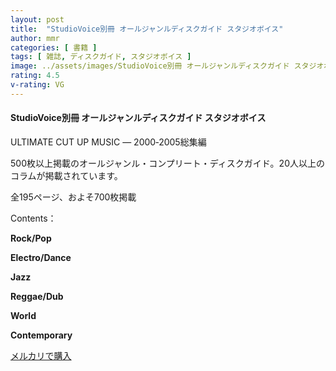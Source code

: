 ```yaml
---
layout: post
title:  "StudioVoice別冊 オールジャンルディスクガイド スタジオボイス"
author: mmr
categories: [ 書籍 ]
tags: [ 雑誌, ディスクガイド, スタジオボイス ]
image: ../assets/images/StudioVoice別冊 オールジャンルディスクガイド スタジオボイス.jpg
rating: 4.5
v-rating: VG
---
```


#### StudioVoice別冊 オールジャンルディスクガイド スタジオボイス

ULTIMATE CUT UP MUSIC ― 2000‐2005総集編

500枚以上掲載のオールジャンル・コンプリート・ディスクガイド。20人以上のコラムが掲載されています。

全195ページ、およそ700枚掲載

Contents：

**Rock/Pop**

**Electro/Dance**

**Jazz**

**Reggae/Dub**

**World**

**Contemporary**


[メルカリで購入](https://jp.mercari.com/item/m49392573292)
